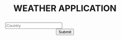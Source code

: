 <html>
	<head>
		<title> WEATHER APPLICATION </title>
		<style>
		body{
		background-image:url('img.jpg');
		backgorund-repeat:no-repeat;
		background-attachment:fixed;
		background-size:100% 100%;
			}
		</style>			
		<script type="text/javascript">
			function getCurrentDate(){
				var curDate=new Date();
				document.getElementById("showDate").innerHTML = curDate.toString();
			}
		</script>
	</head>
<body onLoad='getCurrentDate()' style="text-align:center">
<h1 text-align:"center">WEATHER APPLICATION</h1>
    <h2 id="showDate"></h2>
<form autocomplete="off" action="/action_page.php">
  <div class="autocomplete" style="width:300px;">
    <input id="myInput" type="text" name="myCountry" placeholder="Country">
  </div>
  <input type="submit">
</form>
<script>

function autocomplete(inp, arr) {
  /*the autocomplete function takes two arguments,
  the text field element and an array of possible autocompleted values:*/
  var currentFocus;
  /*execute a function when someone writes in the text field:*/
  inp.addEventListener("input", function(e) {
      var a, b, i, val = this.value;
      /*close any already open lists of autocompleted values*/
      closeAllLists();
      if (!val) { return false;}
      currentFocus = -1;
      /*create a DIV element that will contain the items (values):*/
      a = document.createElement("DIV");
      a.setAttribute("id", this.id + "autocomplete-list");
      a.setAttribute("class", "autocomplete-items");
      /*append the DIV element as a child of the autocomplete container:*/
      this.parentNode.appendChild(a);
      /*for each item in the array...*/
      for (i = 0; i < arr.length; i++) {
        /*check if the item starts with the same letters as the text field value:*/
        if (arr[i].substr(0, val.length).toUpperCase() == val.toUpperCase()) {
          /*create a DIV element for each matching element:*/
          b = document.createElement("DIV");
          /*make the matching letters bold:*/
          b.innerHTML = "<strong>" + arr[i].substr(0, val.length) + "</strong>";
          b.innerHTML += arr[i].substr(val.length);
          /*insert a input field that will hold the current array item's value:*/
          b.innerHTML += "<input type='hidden' value='" + arr[i] + "'>";
          /*execute a function when someone clicks on the item value (DIV element):*/
              b.addEventListener("click", function(e) {
              /*insert the value for the autocomplete text field:*/
              inp.value = this.getElementsByTagName("input")[0].value;
              /*close the list of autocompleted values,
              (or any other open lists of autocompleted values:*/
              closeAllLists();
          });
          a.appendChild(b);
        }
      }
  });
  /*execute a function presses a key on the keyboard:*/
  inp.addEventListener("keydown", function(e) {
      var x = document.getElementById(this.id + "autocomplete-list");
      if (x) x = x.getElementsByTagName("div");
      if (e.keyCode == 40) {
        /*If the arrow DOWN key is pressed,
        increase the currentFocus variable:*/
        currentFocus++;
        /*and and make the current item more visible:*/
        addActive(x);
      } else if (e.keyCode == 38) { //up
        /*If the arrow UP key is pressed,
        decrease the currentFocus variable:*/
        currentFocus--;
        /*and and make the current item more visible:*/
        addActive(x);
      } else if (e.keyCode == 13) {
        /*If the ENTER key is pressed, prevent the form from being submitted,*/
        e.preventDefault();
        if (currentFocus > -1) {
          /*and simulate a click on the "active" item:*/
          if (x) x[currentFocus].click();
        }
      }
  });
  function addActive(x) {
    /*a function to classify an item as "active":*/
    if (!x) return false;
    /*start by removing the "active" class on all items:*/
    removeActive(x);
    if (currentFocus >= x.length) currentFocus = 0;
    if (currentFocus < 0) currentFocus = (x.length - 1);
    /*add class "autocomplete-active":*/
    x[currentFocus].classList.add("autocomplete-active");
  }
  function removeActive(x) {
    /*a function to remove the "active" class from all autocomplete items:*/
    for (var i = 0; i < x.length; i++) {
      x[i].classList.remove("autocomplete-active");
    }
  }
  function closeAllLists(elmnt) {
    /*close all autocomplete lists in the document,
    except the one passed as an argument:*/
    var x = document.getElementsByClassName("autocomplete-items");
    for (var i = 0; i < x.length; i++) {
      if (elmnt != x[i] && elmnt != inp) {
      x[i].parentNode.removeChild(x[i]);
    }
  }
}
/*execute a function when someone clicks in the document:*/
document.addEventListener("click", function (e) {
    closeAllLists(e.target);
});
}
var countries = ["India","Iraq","Indonesia","America", "Africa","Australia","Maldives","Mauritius","Dubai","Denmark"];




autocomplete(document.getElementById("myInput"), countries);
</script>



</body>
</html>
